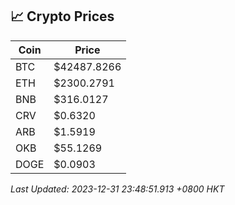 ## 📈 Crypto Prices

| Coin | Price |
| ---- | ----- |
| BTC | $42487.8266 |
| ETH | $2300.2791 |
| BNB | $316.0127 |
| CRV | $0.6320 |
| ARB | $1.5919 |
| OKB | $55.1269 |
| DOGE | $0.0903 |

_Last Updated: 2023-12-31 23:48:51.913 +0800 HKT_